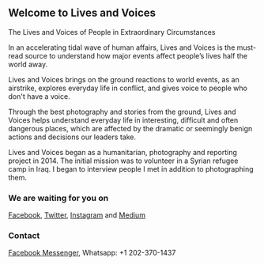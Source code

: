 ## Welcome to Lives and Voices

The Lives and Voices of People in Extraordinary Circumstances

In an accelerating tidal wave of human affairs, Lives and Voices is the must-read source to understand how major events affect people’s lives half the world away. 

Lives and Voices brings on the ground reactions to world events, as an airstrike, explores everyday life in conflict, and gives voice to people who don't have a voice. 

Through the best photography and stories from the ground, Lives and Voices helps understand everyday life in interesting, difficult and often dangerous places, which are affected by the dramatic or seemingly benign actions and decisions our leaders take. 

Lives and Voices began as a humanitarian, photography and reporting project in 2014. The initial mission was to volunteer in a Syrian refugee camp in Iraq. I began to interview people I met in addition to photographing them. 

### We are waiting for you on

[Facebook](https://www.facebook.com/livesandvoices/), [Twitter](https://twitter.com/livesandvoices), [Instagram](https://www.instagram.com/livesandvoices/) and [Medium](https://medium.com/livesandvoices) 

### Contact

[Facebook Messenger](m.me/livesandvoices), Whatsapp: +1 202-370-1437
